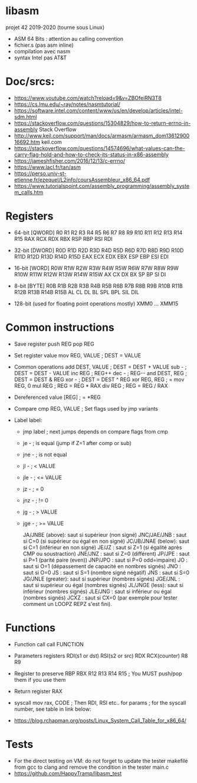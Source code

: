 # libasm
projet 42 2019-2020 (tourne sous Linux)
* ASM 64 Bits : attention au calling convention
* fichier.s (pas asm inline)
* compilation avec nasm
* syntax Intel pas AT&T

# Doc/srcs:
 * https://www.youtube.com/watch?reload=9&v=ZBOfeiRN3T8
 * https://cs.lmu.edu/~ray/notes/nasmtutorial/
 * https://software.intel.com/content/www/us/en/develop/articles/intel-sdm.html
 * https://stackoverflow.com/questions/15304829/how-to-return-errno-in-assembly
Stack Overflow
 * http://www.keil.com/support/man/docs/armasm/armasm_dom1361290016692.htm
keil.com
 * https://stackoverflow.com/questions/14574696/what-values-can-the-carry-flag-hold-and-how-to-check-its-status-in-x86-assembly
 * https://jameshfisher.com/2016/12/13/c-errno/
 * https://www.lacl.fr/tan/asm
 * https://perso.univ-st-etienne.fr/ezequel/L2info/coursAssembleur_x86_64.pdf
 * https://www.tutorialspoint.com/assembly_programming/assembly_system_calls.htm

# Registers
* 64-bit [QWORD]
R0  R1  R2  R3  R4  R5  R6  R7  R8  R9  R10  R11  R12  R13  R14  R15
RAX RCX RDX RBX RSP RBP RSI RDI

* 32-bit [DWORD]
R0D R1D R2D R3D R4D R5D R6D R7D R8D R9D R10D R11D R12D R13D R14D R15D
EAX ECX EDX EBX ESP EBP ESI EDI

* 16-bit [WORD]
R0W R1W R2W R3W R4W R5W R6W R7W R8W R9W R10W R11W R12W R13W R14W R15W
AX  CX  DX  BX  SP  BP  SI  DI

* 8-bit [BYTE]
R0B R1B R2B R3B R4B R5B R6B R7B R8B R9B R10B R11B R12B R13B R14B R15B
AL  CL  DL  BL  SPL BPL SIL DIL

* 128-bit (used for floating point operations mostly)
XMM0 ... XMM15

# Common instructions

* Save register
push	REG
pop		REG

* Set register value
mov		REG, VALUE	; DEST = VALUE

* Common operations
add		DEST, VALUE	; DEST = DEST + VALUE
sub		-			; DEST = DEST - VALUE
inc		REG			; REG++
dec		-			; REG--
and		DEST, REG	; DEST = DEST & REG
xor		-			; DEST = DEST ^ REG
xor		REG, REG	; = mov	REG, 0
mul		REG			; REG = REG * RAX
div		REG			; REG = REG / RAX

* Dereferenced value
		[REG]		; = *REG

* Compare
cmp	REG, VALUE		; Set flags used by jmp variants

* Label
label:
	*	jmp	label	; next jumps depends on compare flags from cmp
	*	je	-		; is equal (jump if Z=1 after comp or sub)
	*	jne	-		; is not equal
	*	jl	-		; < VALUE
	*	jle	-		; <= VALUE
	*	jz	-		; = 0
	*	jnz	-		; != 0
	*	jg	-		; > VALUE
	*	jge	-		; >= VALUE

        JA/JNBE (above): saut si supérieur (non signé) 
        JNC/JAE/JNB : saut si C=0 (si supérieur ou égal en non signé) 
        JC/JB/JNAE (below): saut si C=1 (inférieur en non signé) 
        JE/JZ : saut si Z=1 (si égalité après CMP ou soustraction) 
        JNE/JNZ : saut si Z=0 (différent) 
        JP/JPE : saut si P=1 (parité paire (even)) 
        JNP/JPO : saut si P=0 odd=impaire) 
        JO : saut si O=1 (dépassement de capacité en nombres signés) 
        JNO : saut si O=0 
        JS : saut si S=1 (nombre signé négatif) 
        JNS : saut si S=0 
        JG/JNLE (greater): saut si supérieur (nombres signés) 
        JGE/JNL : saut si supérieur ou égal (nombres signés) 
        JL/JNGE (less): saut si inférieur (nombres signés) 
        JLE/JNG : saut si inférieur ou égal (nombres signés) 
        JCXZ : saut si CX=0 (par exemple pour tester comment un LOOPZ REPZ s'est fini).

# Functions

* Function call
call	FUNCTION

* Parameters registers
RDI(s1 or dst) RSI(s2 or src) RDX RCX(counter) R8 R9

* Register to preserve
RBP RBX R12 R13 R14 R15	; You MUST push/pop them if you use them

* Return register
RAX

* syscall
mov		rax, CODE	; Then RDI, RSI etc.. for params
					; for the syscall number, see table in link below:
* https://blog.rchapman.org/posts/Linux_System_Call_Table_for_x86_64/

# Tests
 * For the direct testing on VM: do not forget to update the tester makefile from gcc to clang and remove the condition in the tester main.c
 * https://github.com/HappyTramp/libasm_test
